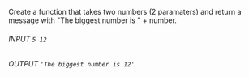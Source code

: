 Create a function that takes two numbers (2 paramaters) and return a message with "The biggest number is " + number.

###### INPUT `5 12`

###### OUTPUT `'The biggest number is 12'`
